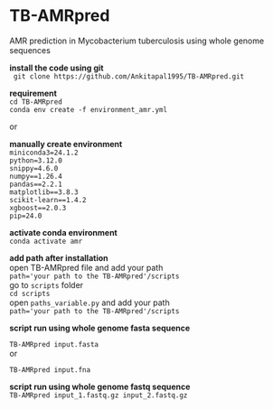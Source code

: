# TB-AMRpred  <br />
AMR prediction in Mycobacterium tuberculosis using whole genome sequences <br />

**install the code using git** <br />
``` git clone https://github.com/Ankitapal1995/TB-AMRpred.git``` <br />

**requirement**  <br />
```cd TB-AMRpred``` <br/>
```conda env create -f environment_amr.yml``` <br />

 or <br />


**manually create environment** <br />
```miniconda3=24.1.2```  <br />
```python=3.12.0```  <br />
```snippy=4.6.0```  <br />
```numpy==1.26.4```  <br />
```pandas==2.2.1```  <br />
```matplotlib==3.8.3```  <br />
```scikit-learn==1.4.2```  <br />
```xgboost==2.0.3 ```  <br />
```pip=24.0```  <br />

**activate conda environment** <br/>
```conda activate amr``` <br/>

**add path after installation** <br/>
open TB-AMRpred file and add your path <br/>
```path='your path to the TB-AMRpred'/scripts``` <br/>
go to ```scripts``` folder <br/>
```cd scripts```  <br/>
open ```paths_variable.py``` and add your path <br/>
```path='your path to the TB-AMRpred'/scripts``` <br/>

**script run using whole genome fasta sequence** <br />

```TB-AMRpred input.fasta``` <br />
or <br />

```TB-AMRpred input.fna ``` <br />

**script run using whole genome fastq sequence**  <br />
```TB-AMRpred input_1.fastq.gz input_2.fastq.gz``` <br />

 



